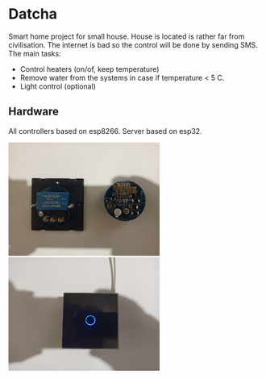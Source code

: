 # Datcha

Smart home project for small house. House is located is rather far from civilisation. The internet is bad so the control will be done by sending SMS.
The main tasks:
* Control heaters (on/of, keep temperature)
* Remove water from the systems in case if temperature < 5 C.
* Light control (optional)

Hardware
--------
All controllers based on esp8266. Server based on esp32.


<img src="./WiFiSwitch/docs/boards_small.jpg" width="300"/>
<img src="./WiFiSwitch/docs/switch_on_small.jpg" width="300"/>
